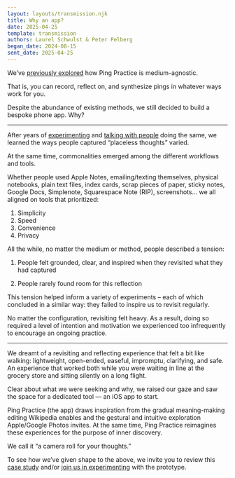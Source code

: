 ```yaml
---
layout: layouts/transmission.njk
title: Why an app?
date: 2025-04-25
template: transmission
authors: Laurel Schwulst & Peter Pelberg
began_date: 2024-08-15
sent_date: 2025-04-25
---
```


We’ve <a href="https://pingpractice.org/transmissions/what-is-a-ping/">previously explored</a> how Ping Practice is medium-agnostic.

That is, you can record, reflect on, and synthesize pings in whatever ways work for you.

Despite the abundance of existing methods, we still decided to build a bespoke phone app. Why?

---

After years of <a href="https://ping-practice.gitbook.io/pings/experiments">experimenting</a> and <a href="https://ping-practice.gitbook.io/pings/conversations">talking with people</a> doing the same, we learned the ways people captured “placeless thoughts” varied.

At the same time, commonalities emerged among the different workflows and tools.

Whether people used Apple Notes, emailing/texting themselves, physical notebooks, plain text files, index cards, scrap pieces of paper, sticky notes, Google Docs, Simplenote, Squarespace Note (RIP), screenshots… we all aligned on tools that prioritized:

1. Simplicity
2. Speed
3. Convenience
4. Privacy

All the while, no matter the medium or method, people described a tension:

1. People felt grounded, clear, and inspired when they revisited what they had captured

2. People rarely found room for this reflection

This tension helped inform a variety of experiments – each of which concluded in a similar way: they failed to inspire us to revisit regularly.

No matter the configuration, revisiting felt heavy. As a result, doing so required a level of intention and motivation we experienced too infrequently to encourage an ongoing practice.

---

We dreamt of a revisiting and reflecting experience that felt a bit like walking: lightweight, open-ended, easeful, impromptu, clarifying, and safe. An experience that worked both while you were waiting in line at the grocery store and sitting silently on a long flight.

Clear about what we were seeking and why, we raised our gaze and saw the space for a dedicated tool — an iOS app to start.

Ping Practice (the app) draws inspiration from the gradual meaning-making editing Wikipedia enables and the gestural and intuitive exploration Apple/Google Photos invites. At the same time, Ping Practice reimagines these experiences for the purpose of inner discovery.

We call it “a camera roll for your thoughts.”

To see how we’ve given shape to the above, we invite you to review this <a href="https://apossible.com/pages/ping-practice?token=678412c06424c4870162888457b32bee9d45a06e">case study</a> and/or <a href="https://forms.gle/52CsyyrqSrcwD5JM8">join us in experimenting</a> with the prototype.
